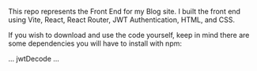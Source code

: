 This repo represents the Front End for my Blog site. I built the front end using Vite, React, React Router, JWT Authentication, HTML, and CSS.


If you wish to download and use the code yourself, keep in mind there are some dependencies you will have to install with npm:



...
jwtDecode
...